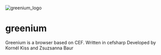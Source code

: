 ![greenium_logo](https://user-images.githubusercontent.com/82728993/118169417-345b7580-b429-11eb-844b-a145fe9a5de1.png)
# greenium
Greenium is a browser based on CEF. Written in cefsharp
Developed by Kornél Kiss and Zsuzsanna Baur
